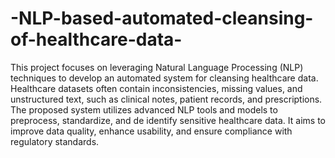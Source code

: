 # -NLP-based-automated-cleansing-of-healthcare-data-

This project focuses on leveraging Natural Language Processing (NLP) techniques to develop an automated system for cleansing healthcare data. Healthcare datasets often contain inconsistencies, missing values, and unstructured text, such as clinical notes, patient records, and prescriptions. The proposed system utilizes advanced NLP tools and models to preprocess, standardize, and de identify sensitive healthcare data. It aims to improve data quality, enhance usability, and ensure 
compliance with regulatory standards. 
